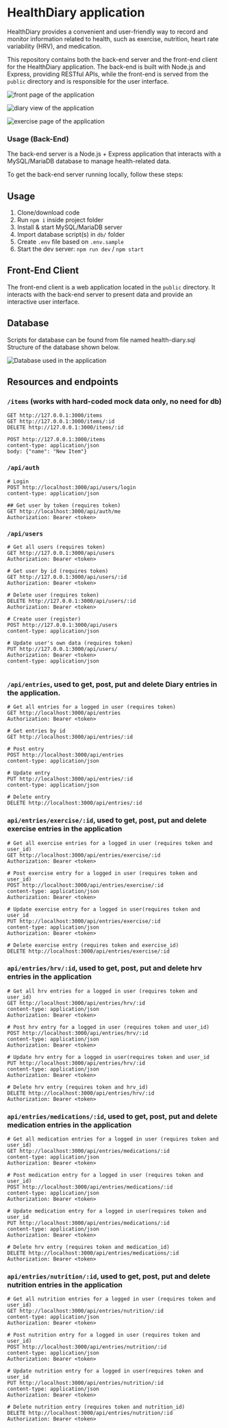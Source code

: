 # HealthDiary application

HealthDiary provides a convenient and user-friendly way to record and monitor information related to health, such as exercise, nutrition, heart rate variability (HRV), and medication.

This repository contains both the back-end server and the front-end client for the HealthDiary application. The back-end is built with Node.js and Express, providing RESTful APIs, while the front-end is served from the `public` directory and is responsible for the user interface.

![front page of the application](images/frontpage.png)

![diary view of the application](images/diary.png)

![exercise page of the application](images/exercisepage.png)


### Usage (Back-End)

The back-end server is a Node.js + Express application that interacts with a MySQL/MariaDB database to manage health-related data.

To get the back-end server running locally, follow these steps:

## Usage

1. Clone/download code
2. Run `npm i` inside project folder
3. Install & start MySQL/MariaDB server
4. Import database script(s) in `db/` folder
5. Create `.env` file based on `.env.sample`
6. Start the dev server: `npm run dev` / `npm start`

## Front-End Client

The front-end client is a web application located in the `public` directory. It interacts with the back-end server to present data and provide an interactive user interface.

## Database

Scripts for database can be found from file named health-diary.sql
Structure of the database shown below.

![Database used in the application](images/database.png)

## Resources and endpoints

### `/items` (works with hard-coded mock data only, no need for db)

```http
GET http://127.0.0.1:3000/items
GET http://127.0.0.1:3000/items/:id
DELETE http://127.0.0.1:3000/items/:id

POST http://127.0.0.1:3000/items
content-type: application/json
body: {"name": "New Item"}
```

### `/api/auth`

```http
# Login
POST http://localhost:3000/api/users/login
content-type: application/json

## Get user by token (requires token)
GET http://localhost:3000/api/auth/me
Authorization: Bearer <token>
```

### `/api/users`

```http
# Get all users (requires token)
GET http://127.0.0.1:3000/api/users
Authorization: Bearer <token>

# Get user by id (requires token)
GET http://127.0.0.1:3000/api/users/:id
Authorization: Bearer <token>

# Delete user (requires token)
DELETE http://127.0.0.1:3000/api/users/:id
Authorization: Bearer <token>

# Create user (register)
POST http://127.0.0.1:3000/api/users
content-type: application/json

# Update user's own data (requires token)
PUT http://127.0.0.1:3000/api/users/
Authorization: Bearer <token>
content-type: application/json


```

### `/api/entries`, used to get, post, put and delete Diary entries in the application.

```http
# Get all entries for a logged in user (requires token)
GET http://localhost:3000/api/entries
Authorization: Bearer <token>

# Get entries by id
GET http://localhost:3000/api/entries/:id

# Post entry
POST http://localhost:3000/api/entries
content-type: application/json

# Update entry
PUT http://localhost:3000/api/entries/:id
content-type: application/json

# Delete entry
DELETE http://localhost:3000/api/entries/:id
```
### `api/entries/exercise/:id`, used to get, post, put and delete exercise entries in the application

```http
# Get all exercise entries for a logged in user (requires token and user_id)
GET http://localhost:3000/api/entries/exercise/:id
Authorization: Bearer <token>

# Post exercise entry for a logged in user (requires token and user_id)
POST http://localhost:3000/api/entries/exercise/:id
content-type: application/json
Authorization: Bearer <token>

# Update exercise entry for a logged in user(requires token and user_id
PUT http://localhost:3000/api/entries/exercise/:id
content-type: application/json
Authorization: Bearer <token>

# Delete exercise entry (requires token and exercise_id)
DELETE http://localhost:3000/api/entries/exercise/:id
```
### `api/entries/hrv/:id`, used to get, post, put and delete hrv entries in the application

```http
# Get all hrv entries for a logged in user (requires token and user_id)
GET http://localhost:3000/api/entries/hrv/:id
content-type: application/json
Authorization: Bearer <token>

# Post hrv entry for a logged in user (requires token and user_id)
POST http://localhost:3000/api/entries/hrv/:id
content-type: application/json
Authorization: Bearer <token>

# Update hrv entry for a logged in user(requires token and user_id
PUT http://localhost:3000/api/entries/hrv/:id
content-type: application/json
Authorization: Bearer <token>

# Delete hrv entry (requires token and hrv_id)
DELETE http://localhost:3000/api/entries/hrv/:id
Authorization: Bearer <token>
```
### `api/entries/medications/:id`, used to get, post, put and delete medication entries in the application

```http
# Get all medication entries for a logged in user (requires token and user_id)
GET http://localhost:3000/api/entries/medications/:id
content-type: application/json
Authorization: Bearer <token>

# Post medication entry for a logged in user (requires token and user_id)
POST http://localhost:3000/api/entries/medications/:id
content-type: application/json
Authorization: Bearer <token>

# Update medication entry for a logged in user(requires token and user_id
PUT http://localhost:3000/api/entries/medications/:id
content-type: application/json
Authorization: Bearer <token>

# Delete hrv entry (requires token and medication_id)
DELETE http://localhost:3000/api/entries/medications/:id
Authorization: Bearer <token>
```
### `api/entries/nutrition/:id`, used to get, post, put and delete nutrition entries in the application

```http
# Get all nutrition entries for a logged in user (requires token and user_id)
GET http://localhost:3000/api/entries/nutrition/:id
content-type: application/json
Authorization: Bearer <token>

# Post nutrition entry for a logged in user (requires token and user_id)
POST http://localhost:3000/api/entries/nutrition/:id
content-type: application/json
Authorization: Bearer <token>

# Update nutrition entry for a logged in user(requires token and user_id
PUT http://localhost:3000/api/entries/nutrition/:id
content-type: application/json
Authorization: Bearer <token>

# Delete nutrition entry (requires token and nutrition_id)
DELETE http://localhost:3000/api/entries/nutrition/:id
Authorization: Bearer <token>
```

